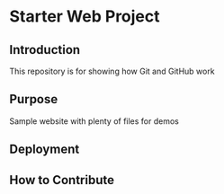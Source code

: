 # Starter Web Project

## Introduction

This repository is for showing how Git and GitHub work

## Purpose

Sample website with plenty of files for demos

## Deployment

## How to Contribute
